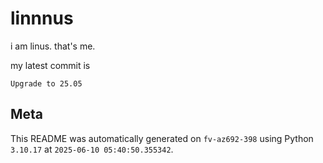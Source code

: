 # linnnus

i am linus. that's me.

my latest commit is

```
Upgrade to 25.05
```

## Meta

This README was automatically generated on `fv-az692-398` using Python
`3.10.17` at `2025-06-10 05:40:50.355342`.

